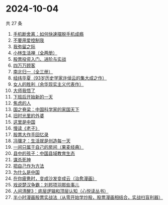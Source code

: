 # 2024-10-04

共 27 条

<!-- BEGIN WEREAD -->
<!-- 最后更新时间 2024-10-04 17:01:09 +0800 -->
1. [手机断舍离：如何快速摆脱手机成瘾](https://weread.qq.com/web/bookDetail/06e32a20813ab93b2g018a88)
1. [不要用爱控制我](https://weread.qq.com/web/bookDetail/32532e40813ab93d9g011a53)
1. [我弥留之际](https://weread.qq.com/web/bookDetail/1763272071620c26176853d)
1. [小林生活禅（全两册）](https://weread.qq.com/web/bookDetail/25d32400813ab705dg0163e9)
1. [股票投资入门、进阶与实战](https://weread.qq.com/web/bookDetail/b2432a80813ab6ea6g018b18)
1. [四万万顾客](https://weread.qq.com/web/bookDetail/c1132ed072a5f7b9c11e1f8)
1. [南北归一（全三册）](https://weread.qq.com/web/bookDetail/47e32340813ab9339g0123d7)
1. [经纬华夏（93岁历史学家许倬云的集大成之作）](https://weread.qq.com/web/bookDetail/45f321a0813ab824eg012b04)
1. [女人的胜利（余华现实主义代表作）](https://weread.qq.com/web/bookDetail/50132dc0813ab937dg0158cf)
1. [大师我悟了](https://weread.qq.com/web/bookDetail/7f832cb0813ab9135g019304)
1. [下班后开始新的一天](https://weread.qq.com/web/bookDetail/47732750813ab711eg016667)
1. [焦虑的人](https://weread.qq.com/web/bookDetail/5c432bf0726d70995c4f25f)
1. [国之脊梁：中国科学家的家国天下](https://weread.qq.com/web/bookDetail/5b132f90813ab90b5g0183ba)
1. [旧时光里的外婆](https://weread.qq.com/web/bookDetail/11b324c0813ab7b4ag0100b9)
1. [这里是中国](https://weread.qq.com/web/bookDetail/084324d07193a89308476c4)
1. [慢读《老子》](https://weread.qq.com/web/bookDetail/16332190813ab9219g017c66)
1. [股票大作手回忆录](https://weread.qq.com/web/bookDetail/1b5325907159cacc1b5e0e1)
1. [冯骥才：生活就是创造每一天](https://weread.qq.com/web/bookDetail/8a132890813ab9310g0154b4)
1. [一间只属于自己的房间（果麦经典）](https://weread.qq.com/web/bookDetail/fdd327a07198e688fdd47f6)
1. [县中的孩子：中国县域教育生态](https://weread.qq.com/web/bookDetail/14e322e0813ab7ff9g012dff)
1. [谋杀死神](https://weread.qq.com/web/bookDetail/a2232630813ab91d8g019cb6)
1. [把自己作为方法](https://weread.qq.com/web/bookDetail/d7532f80813ab680cg012708)
1. [为什么是中国](https://weread.qq.com/web/bookDetail/f3232fe07239b3b7f32034a)
1. [在你疲惫时，变成沙发变成云（治愈漫画）](https://weread.qq.com/web/bookDetail/60c32c40813ab938eg01762c)
1. [戏说楚汉争霸：刘邦项羽那些事儿](https://weread.qq.com/web/bookDetail/c1332a40813ab8bb3g013cdf)
1. [人间清醒3：底层逻辑和顶层认知（心悦读丛书）](https://weread.qq.com/web/bookDetail/15a329b0813ab9398g017778)
1. [半小时漫画股票实战法（从零开始学炒股，股票漫画相结合，实战扫盲利器）](https://weread.qq.com/web/bookDetail/d7c32f9071d7b82ed7c9b52)
<!-- END WEREAD -->